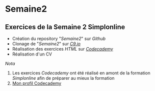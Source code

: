 # Semaine2
## Exercices de la Semaine 2 Simplonline

* Création du repository "_Semaine2_" sur *Github*
* Clonage de "_Semaine2_" sur [*C9.io*](http://www.c9.io)
* Réalisation des exercices *HTML* sur [*Codecademy*](http://www.codecademy.com)
* Réalisation d'un CV

_Nota_

1. Les exercices *Codecademy* ont été réalisé en amont de la formation *Simplonline* afin de préparer au mieux la formation
2. [Mon profil Codecademy](https://www.codecademy.com/fr/users/gleborek/achievements)
